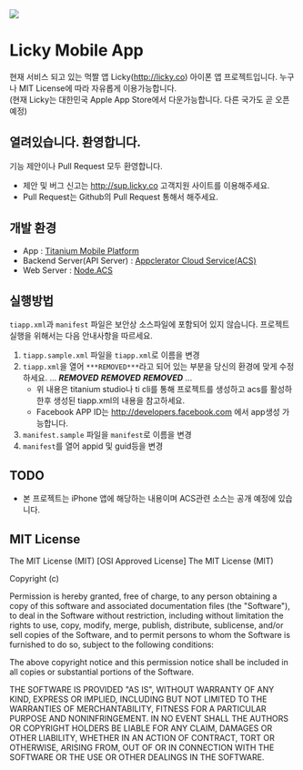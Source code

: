 <img src="http://www.licky.co/images/logoTitle.png"/>

# Licky Mobile App
현재 서비스 되고 있는 먹짤 앱 Licky(http://licky.co) 아이폰 앱 프로젝트입니다. 누구나 MIT License에 따라 자유롭게 이용가능합니다.  
(현재 Licky는 대한민국 Apple App Store에서 다운가능합니다. 다른 국가도 곧 오픈 예정)

## 열려있습니다. 환영합니다.
기능 제안이나 Pull Request 모두 환영합니다.
- 제안 및 버그 신고는 http://sup.licky.co 고객지원 사이트를 이용해주세요.
- Pull Request는 Github의 Pull Request 통해서 해주세요.

## 개발 환경
- App : [Titanium Mobile Platform](http://www.appcelerator.com/titanium/)
- Backend Server(API Server) : [Appclerator Cloud Service(ACS)](http://docs.appcelerator.com/cloud/latest/)
- Web Server : [Node.ACS](http://docs.appcelerator.com/cloud/latest/)

## 실행방법
`tiapp.xml`과 `manifest` 파일은 보안상 소스파일에 포함되어 있지 않습니다. 프로젝트 실행을 위해서는 다음 안내사항을 따르세요.
1. `tiapp.sample.xml` 파일을 `tiapp.xml`로 이름을 변경
2. `tiapp.xml`을 열어 `***REMOVED***`라고 되어 있는 부분을 당신의 환경에 맞게 수정하세요.
		...
		<property name="acs-oauth-secret-development" type="string">***REMOVED***</property>
    	<property name="acs-oauth-key-development" type="string">***REMOVED***</property>
    	<property name="acs-api-key-development" type="string">***REMOVED***</property>
    	...
    * 위 내용은 titanium studio나 ti cli를 통해 프로젝트를 생성하고 acs를 활성하한후 생성된 tiapp.xml의 내용을 참고하세요.
    * Facebook APP ID는 http://developers.facebook.com 에서 app생성 가능합니다.
3. `manifest.sample` 파일을 `manifest`로 이름을 변경
4. `manifest`를 열어 appid 및 guid등을 변경

## TODO
- 본 프로젝트는 iPhone 앱에 해당하는 내용이며 ACS관련 소스는 공개 예정에 있습니다.

## MIT License
The MIT License (MIT)
[OSI Approved License]
The MIT License (MIT)

Copyright (c) <year> <copyright holders>

Permission is hereby granted, free of charge, to any person obtaining a copy
of this software and associated documentation files (the "Software"), to deal
in the Software without restriction, including without limitation the rights
to use, copy, modify, merge, publish, distribute, sublicense, and/or sell
copies of the Software, and to permit persons to whom the Software is
furnished to do so, subject to the following conditions:

The above copyright notice and this permission notice shall be included in
all copies or substantial portions of the Software.

THE SOFTWARE IS PROVIDED "AS IS", WITHOUT WARRANTY OF ANY KIND, EXPRESS OR
IMPLIED, INCLUDING BUT NOT LIMITED TO THE WARRANTIES OF MERCHANTABILITY,
FITNESS FOR A PARTICULAR PURPOSE AND NONINFRINGEMENT. IN NO EVENT SHALL THE
AUTHORS OR COPYRIGHT HOLDERS BE LIABLE FOR ANY CLAIM, DAMAGES OR OTHER
LIABILITY, WHETHER IN AN ACTION OF CONTRACT, TORT OR OTHERWISE, ARISING FROM,
OUT OF OR IN CONNECTION WITH THE SOFTWARE OR THE USE OR OTHER DEALINGS IN
THE SOFTWARE.
